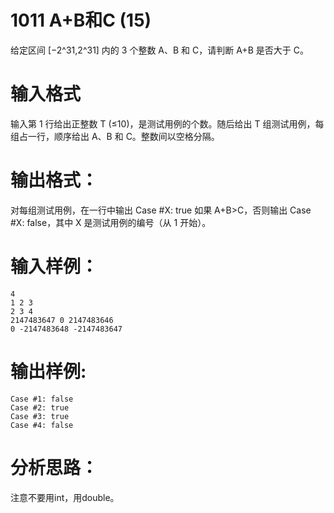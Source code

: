 #  1011 A+B和C (15)
给定区间 [−2^31,2^31] 内的 3 个整数 A、B 和 C，请判断 A+B 是否大于 C。

# 输入格式
输入第 1 行给出正整数 T (≤10)，是测试用例的个数。随后给出 T 组测试用例，每组占一行，顺序给出 A、B 和 C。整数间以空格分隔。

# 输出格式：
对每组测试用例，在一行中输出 Case #X: true 如果 A+B>C，否则输出 Case #X: false，其中 X 是测试用例的编号（从 1 开始）。

# 输入样例：
```
4
1 2 3
2 3 4
2147483647 0 2147483646
0 -2147483648 -2147483647
```

# 输出样例:
```
Case #1: false
Case #2: true
Case #3: true
Case #4: false
```

# 分析思路：
注意不要用int，用double。
